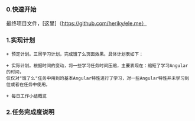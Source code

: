 ### 0.快速开始
最终项目文件，[这里]（https://github.com/heriky/ele.me）
### 1.实现计划

	+ 预定计划。三周学习计划，完成饿了么页面效果。具体计划表如下：

	+ 实际计划。根据时间的变动，将一些学习任务时间压缩，主要表现在：缩短了学习Angular的时间，
	仅仅对"饿了么"任务中用到的基本Angular特性进行了学习，对一些Angular特性并未学习到位或者在任务中使用。

	+ 每日工作小结概览

### 2.任务完成度说明

